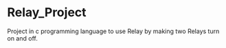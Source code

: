 # Relay_Project
Project in c programming language to use Relay by making two Relays turn on and off.

